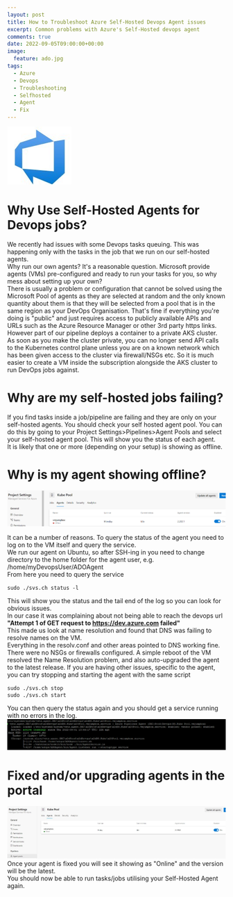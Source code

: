 ```yaml
---
layout: post
title: How to Troubleshoot Azure Self-Hosted Devops Agent issues
excerpt: Common problems with Azure's Self-Hosted devops agent
comments: true
date: 2022-09-05T09:00:00+00:00
image:
  feature: ado.jpg
tags: 
  - Azure
  - Devops
  - Troubleshooting
  - Selfhosted
  - Agent
  - Fix
---
```


![](/public/ado.jpg)

# Why Use Self-Hosted Agents for Devops jobs? 
We recently had issues with some Devops tasks queuing. This was happening only with the tasks in the job that we run on our self-hosted agents.  
Why run our own agents?  It's a reasonable question. Microsoft provide agents (VMs) pre-configured and ready to run your tasks for you, so why mess about setting up your own?  
There is usually a problem or configuration that cannot be solved using the Microsoft Pool of agents as they are selected at random and the only known quantity about them is that they will be selected from a pool that is in the same region as your DevOps Organisation. That's fine if everything you're doing is "public" and just requires access to publicly available APIs and URLs such as the Azure Resource Manager or other 3rd party https links.  
However part of our pipeline deploys a container to a private AKS cluster. As soon as you make the cluster private, you can no longer send API calls to the Kubernetes control plane unless you are on a known network which has been given access to the cluster via firewall/NSGs etc.
So it is much easier to create a VM inside the subscription alongside the AKS cluster to run DevOps jobs against.  

# Why are my self-hosted jobs failing?
If you find tasks inside a job/pipeline are failing and they are only on your self-hosted agents. You should check your self hosted agent pool.
You can do this by going to your Project Settings>Pipelines>Agent Pools and select your self-hosted agent pool. This will show you the status of each agent.  
It is likely that one or more (depending on your setup) is showing as offline.
  
# Why is my agent showing offline?
  
![](/public/agentpool2.png)
  
It can be a number of reasons.  To query the status of the agent you need to log on to the VM itself and query the service.  
We run our agent on Ubuntu, so after SSH-ing in you need to change directory to the home folder for the agent user, e.g.
/home/myDevopsUser/ADOAgent  
From here you need to query the service

```
sudo ./svs.ch status -l
```

This will show you the status and the tail end of the log so you can look for obvious issues.  
In our case it was complaining about not being able to reach the devops url **"Attempt 1 of GET request to https://dev.azure.com failed"**  
This made us look at name resolution and found that DNS was failing to resolve names on the VM.  
Everything in the resolv.conf and other areas pointed to DNS working fine.  There were no NSGs or firewalls configured.
A simple reboot of the VM resolved the Name Resolution problem, and also auto-upgraded the agent to the latest release.
If you are having other issues, specific to the agent, you can try stopping and starting the agent with the same script

```
sudo ./svs.ch stop
sudo ./svs.ch start
```

You can then query the status again and you should get a service running with no errors in the log.
![](public/agentstatus.png)

# Fixed and/or upgrading agents in the portal
![image](/public/agentpool1.jpg) 
Once your agent is fixed you will see it showing as "Online" and the version will be the latest.  
You should now be able to run tasks/jobs utilising your Self-Hosted Agent again.
